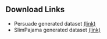 ## Download Links

- Persuade generated dataset [(link)](https://www.kaggle.com/datasets/tailen/persuade-corpus-ai-generated-dataset)
- SlimPajama generated dataset [(link)](https://www.kaggle.com/datasets/tailen/slimpajama-ai-generated-parallel-dataset)
